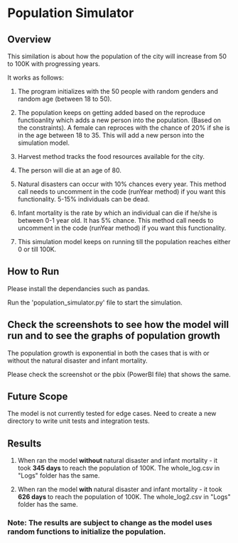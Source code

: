 # Population Simulator

## Overview
This similation is about how the population of the city will increase from 50 to 100K with progressing years.

It works as follows:

1) The program initializes with the 50 people with random genders and random age (between 18 to 50).

2) The population keeps on getting added based on the reproduce functioanlity which adds a new person into the population. (Based on the constraints). A female can reproces with the chance of 20% if she is in the age between 18 to 35. This will add a new person into the simulation model.

3) Harvest method tracks the food resources available for the city.

4) The person will die at an age of 80.

5) Natural disasters can occur with 10% chances every year. This method call needs to uncomment in the code (runYear method) if you want this functionality. 5-15% individuals can be dead.

6) Infant mortality is the rate by which an individual can die if he/she is between 0-1 year old. It has 5% chance. This method call needs to uncomment in the code (runYear method) if you want this functionality.

7) This simulation model keeps on running till the population reaches either 0 or till 100K.

## How to Run

Please install the dependancies such as pandas.

Run the 'population_simulator.py' file to start the simulation.


## Check the <B>screenshots</B> to see how the model will run and to see the graphs of population growth

The population growth is exponential in both the cases that is with or without the natural disaster and infant mortality. 

Please check the screenshot or the pbix (PowerBI file) that shows the same.

## Future Scope

The model is not currently tested for edge cases. 
Need to create a new directory to write unit tests and integration tests.

## Results

1) When ran the model <B> without </B> natural disaster and infant mortality - it took <B> 345 days </B> to reach the population of 100K. The whole_log.csv in "Logs" folder has the same. 

2) When ran the model <B> with </B> natural disaster and infant mortality - it took <B> 626 days </B> to reach the population of 100K. The whole_log2.csv in "Logs" folder has the same. 


### Note: The results are subject to change as the model uses random functions to initialize the population.


